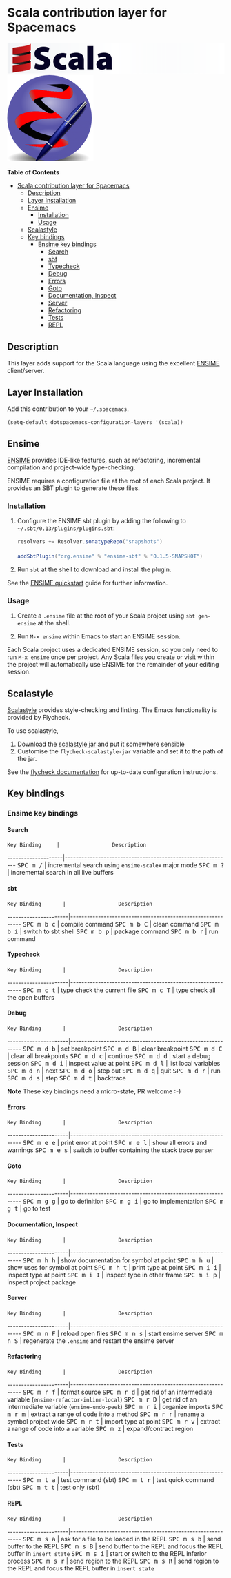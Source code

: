 # Scala contribution layer for Spacemacs

![logo_scala](img/scala.png) ![logo_ensime](img/ensime.png)

<!-- markdown-toc start - Don't edit this section. Run M-x markdown-toc/generate-toc again -->
**Table of Contents**

- [Scala contribution layer for Spacemacs](#scala-contribution-layer-for-spacemacs)
    - [Description](#description)
    - [Layer Installation](#layer-installation)
    - [Ensime](#ensime)
        - [Installation](#installation)
        - [Usage](#usage)
    - [Scalastyle](#scalastyle)
    - [Key bindings](#key-bindings)
        - [Ensime key bindings](#ensime-key-bindings)
            - [Search](#search)
            - [sbt](#sbt)
            - [Typecheck](#typecheck)
            - [Debug](#debug)
            - [Errors](#errors)
            - [Goto](#goto)
            - [Documentation, Inspect](#documentation-inspect)
            - [Server](#server)
            - [Refactoring](#refactoring)
            - [Tests](#tests)
            - [REPL](#repl)

<!-- markdown-toc end -->

## Description

This layer adds support for the Scala language using the excellent [ENSIME][]
client/server.

## Layer Installation

Add this contribution to your `~/.spacemacs`.

```elisp
(setq-default dotspacemacs-configuration-layers '(scala))
```

## Ensime

[ENSIME][] provides IDE-like features, such as refactoring, incremental
compilation and project-wide type-checking.

ENSIME requires a configuration file at the root of each Scala project. It
provides an SBT plugin to generate these files.

### Installation

1. Configure the ENSIME sbt plugin by adding the following to
   `~/.sbt/0.13/plugins/plugins.sbt`:

   ```scala
   resolvers += Resolver.sonatypeRepo("snapshots")

   addSbtPlugin("org.ensime" % "ensime-sbt" % "0.1.5-SNAPSHOT")
   ```

2. Run `sbt` at the shell to download and install the plugin.

See the [ENSIME quickstart][] guide for further information.

### Usage

1. Create a `.ensime` file at the root of your Scala project using `sbt
   gen-ensime` at the shell.

2. Run `M-x ensime` within Emacs to start an ENSIME session.

Each Scala project uses a dedicated ENSIME session, so you only need to run `M-x
ensime` once per project. Any Scala files you create or visit within the project
will automatically use ENSIME for the remainder of your editing session.

## Scalastyle

[Scalastyle][] provides style-checking and linting. The Emacs functionality is
provided by Flycheck.

To use scalastyle,

1. Download the [scalastyle jar][] and put it somewhere sensible
2. Customise the `flycheck-scalastyle-jar` variable and set it to the path of
   the jar.

See the [flycheck documentation][] for up-to-date configuration instructions.

## Key bindings

### Ensime key bindings

#### Search

    Key Binding     |                 Description
--------------------|------------------------------------------------------------
<kbd>SPC m /</kbd>  | incremental search using `ensime-scalex` major mode
<kbd>SPC m ?</kbd>  | incremental search in all live buffers

#### sbt

    Key Binding       |                 Description
----------------------|------------------------------------------------------------
<kbd>SPC m b c</kbd>  | compile command
<kbd>SPC m b C</kbd>  | clean command
<kbd>SPC m b i</kbd>  | switch to sbt shell
<kbd>SPC m b p</kbd>  | package command
<kbd>SPC m b r</kbd>  | run command

#### Typecheck

    Key Binding       |                 Description
----------------------|------------------------------------------------------------
<kbd>SPC m c t</kbd>  | type check the current file
<kbd>SPC m c T</kbd>  | type check all the open buffers

#### Debug

    Key Binding       |                 Description
----------------------|------------------------------------------------------------
<kbd>SPC m d b</kbd>  | set breakpoint
<kbd>SPC m d B</kbd>  | clear breakpoint
<kbd>SPC m d C</kbd>  | clear all breakpoints
<kbd>SPC m d c</kbd>  | continue
<kbd>SPC m d d</kbd>  | start a debug session
<kbd>SPC m d i</kbd>  | inspect value at point
<kbd>SPC m d l</kbd>  | list local variables
<kbd>SPC m d n</kbd>  | next
<kbd>SPC m d o</kbd>  | step out
<kbd>SPC m d q</kbd>  | quit
<kbd>SPC m d r</kbd>  | run
<kbd>SPC m d s</kbd>  | step
<kbd>SPC m d t</kbd>  | backtrace

**Note** These key bindings need a micro-state, PR welcome :-)

#### Errors

    Key Binding       |                 Description
----------------------|------------------------------------------------------------
<kbd>SPC m e e</kbd>  | print error at point
<kbd>SPC m e l</kbd>  | show all errors and warnings
<kbd>SPC m e s</kbd>  | switch to buffer containing the stack trace parser

#### Goto

    Key Binding       |                 Description
----------------------|------------------------------------------------------------
<kbd>SPC m g g</kbd>  | go to definition
<kbd>SPC m g i</kbd>  | go to implementation
<kbd>SPC m g t</kbd>  | go to test

#### Documentation, Inspect

    Key Binding       |                 Description
----------------------|------------------------------------------------------------
<kbd>SPC m h h</kbd>  | show documentation for symbol at point
<kbd>SPC m h u</kbd>  | show uses for symbol at point
<kbd>SPC m h t</kbd>  | print type at point
<kbd>SPC m i i</kbd>  | inspect type at point
<kbd>SPC m i I</kbd>  | inspect type in other frame
<kbd>SPC m i p</kbd>  | inspect project package

#### Server

    Key Binding       |                 Description
----------------------|------------------------------------------------------------
<kbd>SPC m n F</kbd>  | reload open files
<kbd>SPC m n s</kbd>  | start ensime server
<kbd>SPC m n S</kbd>  | regenerate the `.ensime` and restart the ensime server

#### Refactoring

    Key Binding       |                 Description
----------------------|------------------------------------------------------------
<kbd>SPC m r f</kbd>  | format source
<kbd>SPC m r d</kbd>  | get rid of an intermediate variable (`ensime-refactor-inline-local`)
<kbd>SPC m r D</kbd>  | get rid of an intermediate variable (`ensime-undo-peek`)
<kbd>SPC m r i</kbd>  | organize imports
<kbd>SPC m r m</kbd>  | extract a range of code into a method
<kbd>SPC m r r</kbd>  | rename a symbol project wide
<kbd>SPC m r t</kbd>  | import type at point
<kbd>SPC m r v</kbd>  | extract a range of code into a variable
<kbd>SPC m z</kbd>    | expand/contract region

#### Tests

    Key Binding       |                 Description
----------------------|------------------------------------------------------------
<kbd>SPC m t a</kbd>  | test command (sbt)
<kbd>SPC m t r</kbd>  | test quick command (sbt)
<kbd>SPC m t t</kbd>  | test only (sbt)

#### REPL

    Key Binding       |                 Description
----------------------|------------------------------------------------------------
<kbd>SPC m s a</kbd>  | ask for a file to be loaded in the REPL
<kbd>SPC m s b</kbd>  | send buffer to the REPL
<kbd>SPC m s B</kbd>  | send buffer to the REPL and focus the REPL buffer in `insert state`
<kbd>SPC m s i</kbd>  | start or switch to the REPL inferior process
<kbd>SPC m s r</kbd>  | send region to the REPL
<kbd>SPC m s R</kbd>  | send region to the REPL and focus the REPL buffer in `insert state`

[ENSIME quickstart]: https://github.com/ensime/ensime-server/wiki/Quick-Start-Guide#installing-the-ensime-sbt-plugin
[ENSIME]: https://github.com/ensime
[Scalastyle]: http://flycheck.readthedocs.org/en/latest/guide/languages.html#el.flycheck-checker.scala-scalastyle
[dotensime]: https://github.com/ensime/ensime-server/wiki/Example-Configuration-File
[flycheck documentation]: http://flycheck.readthedocs.org/en/latest/guide/languages.html#el.flycheck-checker.scala-scalastyle
[sbt-plugin]: https://github.com/ensime/ensime-server/wiki/Quick-Start-Guide#installing-the-ensime-sbt-plugin
[sbt]: http://www.scala-sbt.org/
[scalastyle jar]: https://oss.sonatype.org/content/repositories/releases/org/scalastyle/scalastyle_2.11/0.6.0/
